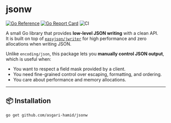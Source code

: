 # jsonw

[![Go Reference](https://pkg.go.dev/badge/github.com/asgari-hamid/jsonw.svg)](https://pkg.go.dev/github.com/asgari-hamid/jsonw)
[![Go Report Card](https://goreportcard.com/badge/github.com/asgari-hamid/jsonw)](https://goreportcard.com/report/github.com/asgari-hamid/jsonw)
![CI](https://github.com/asgari-hamid/jsonw/actions/workflows/jsonw.yml/badge.svg)

A small Go library that provides **low-level JSON writing** with a clean API.  
It is built on top of [`easyjson/jwriter`](https://pkg.go.dev/github.com/mailru/easyjson/jwriter) for high performance and zero allocations when writing JSON.

Unlike `encoding/json`, this package lets you **manually control JSON output**, which is useful when:
- You want to respect a field mask provided by a client.
- You need fine-grained control over escaping, formatting, and ordering.
- You care about performance and memory allocations.

---

## 📦 Installation

```bash
go get github.com/asgari-hamid/jsonw
